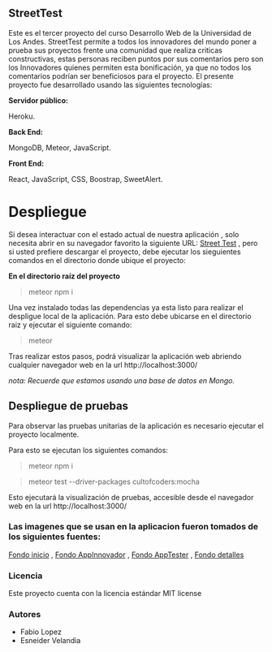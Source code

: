 ## StreetTest

Este es el tercer proyecto del curso Desarrollo Web de la Universidad de Los Andes. StreetTest permite a todos los innovadores del mundo poner a prueba sus proyectos frente una comunidad que realiza criticas constructivas, estas personas reciben puntos por sus comentarios pero son los Innovadores quienes permiten esta bonificación, ya que no todos los comentarios podrían ser beneficiosos para el proyecto.
El presente proyecto fue desarrollado usando las siguientes tecnologías:

**Servidor público:** 

Heroku.

**Back End:** 

MongoDB, Meteor, JavaScript.

**Front End:** 

React, JavaScript, CSS, Boostrap, SweetAlert.

# Despliegue

Si desea interactuar con el estado actual de nuestra aplicación , solo necesita abrir en su navegador favorito la siguiente URL: [Street Test](https://streettestapp.herokuapp.com/) , 
pero si usted prefiere descargar el proyecto, debe ejecutar los sieguientes comandos en el directorio donde ubique el proyecto:

**En el directorio raíz del proyecto**

> meteor npm i

Una vez instalado todas las dependencias ya esta listo para realizar el despligue local de la aplicación. Para esto debe ubicarse 
en el directorio raiz y ejecutar el siguiente comando:

> meteor

Tras realizar estos pasos, podrá visualizar la aplicación web abriendo cualquier navegador web en la url http://localhost:3000/

*nota: Recuerde que estamos usando una base de datos en Mongo.*

## Despliegue de pruebas

Para observar las pruebas unitarias de la aplicación es necesario ejecutar el proyecto localmente.

Para esto se ejecutan los siguientes comandos:

>meteor npm i

>meteor test --driver-packages cultofcoders:mocha

Esto ejecutará la visualización de pruebas, accesible desde el navegador web en la url http://localhost:3000/



### Las imagenes que se usan en la aplicacion fueron tomados de los siguientes fuentes:
[Fondo inicio](https://ak6.picdn.net/shutterstock/videos/4805756/thumb/1.jpg) ,
[Fondo AppInnovador](https://www.celi.it/wp-content/uploads/2016/09/Innovative-SMEs.jpg) ,
[Fondo AppTester](https://wallpaperscraft.com/image/books_notebooks_watch_pens_pen_67310_1920x1080.jpg) ,
[Fondo detalles](https://image.freepik.com/vetores-gratis/projeto-de-fundo-de-mosaico-de-triangulo-abstrato_1164-1262.jpg)

### Licencia
Este proyecto cuenta con la licencia estándar MIT license

### Autores
* Fabio Lopez  
* Esneider Velandia
